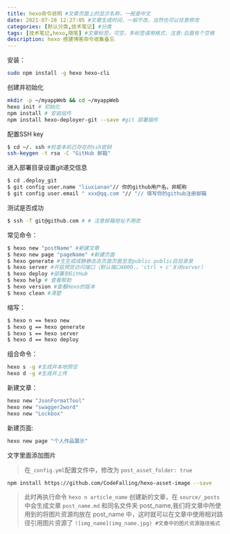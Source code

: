 ```yaml
---
title: hexo命令说明 #⽂章⻚⾯上的显示名称，⼀般是中⽂
date: 2021-07-28 12:27:05 #⽂章⽣成时间，⼀般不改，当然也可以任意修改
categories: [默认分类,技术笔记] #分类
tags: [技术笔记,hexo,随笔] #⽂章标签，可空，多标签请⽤格式，注意:后⾯有个空格
description: hexo 搭建博客命令收集备忘
---
```


安装：
```bash
sudo npm install -g hexo hexo-cli
```

创建并初始化
```bash
mkdir -p ~/myappWeb && cd ~/myappWeb
hexo init # 初始化
npm install # 安装组件
npm install hexo-deployer-git --save #git 部署插件
```

配置SSH key
```bash
$ cd ~/. ssh #检查本机已存在的ssh密钥
ssh-keygen -t rsa -C "GitHub 邮箱"
```

进入部署目录设置git递交信息
```bash
$ cd .deploy_git
$ git config user.name "liuxianan"// 你的github⽤户名，⾮昵称
$ git config user.email " xxx@qq.com "// "// 填写你的github注册邮箱
```

测试是否成功
```bash
$ ssh -T git@github.com # # 注意邮箱地址不⽤改
```

常见命令：
```bash
$ hexo new "postName" #新建⽂章
$ hexo new page "pageName" #新建⻚⾯
$ hexo generate #⽣⽣成成静静态态⻚⾯⻚⾯⾄⾄public public⽬⽬录录
$ hexo server #开启预览访问端⼝（默认端⼝4000，，'ctrl + c'关闭server）
$ hexo deploy #部署到GitHub
$ hexo help # 查看帮助
$ hexo version #查看Hexo的版本
$ hexo clean #清楚
```

缩写：
```bash
$ hexo n == hexo new
$ hexo g == hexo generate
$ hexo s == hexo server
$ hexo d == hexo deploy
```

组合命令：
```bash
hexo s -g #⽣成并本地预览
hexo d -g #⽣成并上传
```

新建⽂章：
```bash
hexo new "JsonFormatTool" 
hexo new "swagger2word"
hexo new "Lockbox"


```

新建⻚⾯:
```bash
hexo new page "个人作品展示"
```

文字里面添加图片
> 在`_config.yml`配置文件中，修改为 `post_asset_folder: true`
```bash
npm install https://github.com/CodeFalling/hexo-asset-image --save
```
> 此时再执行命令 `hexo n article_name` 创建新的文章，在 `source/_posts` 中会生成文章 `post_name.md` 和同名文件夹 post_name,我们将文章中所使用到的将图片资源均放在 post_name 中，这时就可以在文章中使用相对路径引用图片资源了
`![img_name](img_name.jpg) #文章中的图片资源路径格式`

